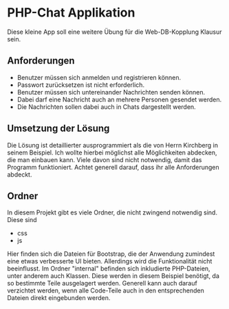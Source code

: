 # PHP-Chat Applikation #
Diese kleine App soll eine weitere Übung für die Web-DB-Kopplung Klausur sein.

## Anforderungen ##
* Benutzer müssen sich anmelden und registrieren können.
* Passwort zurücksetzen ist nicht erforderlich.
* Benutzer müssen sich untereinander Nachrichten senden können.
* Dabei darf eine Nachricht auch an mehrere Personen gesendet werden.
* Die Nachrichten sollen dabei auch in Chats dargestellt werden.

## Umsetzung der Lösung ##
Die Lösung ist detaillierter ausprogrammiert als die von Herrn Kirchberg in seinem Beispiel. Ich wollte hierbei möglichst alle Möglichkeiten abdecken, die man einbauen kann. Viele davon sind nicht notwendig, damit das Programm funktioniert. Achtet generell darauf, dass ihr alle Anforderungen abdeckt.

## Ordner ##
In diesem Projekt gibt es viele Ordner, die nicht zwingend notwendig sind. Diese sind
* css
* js

Hier finden sich die Dateien für Bootstrap, die der Anwendung zumindest eine etwas verbesserte UI bieten. Allerdings wird die Funktionalität nicht beeinflusst. Im Ordner "internal" befinden sich inkludierte PHP-Dateien, unter anderem auch Klassen. Diese werden in diesem Beispiel benötigt, da so bestimmte Teile ausgelagert werden. Generell kann auch darauf verzichtet werden, wenn alle Code-Teile auch in den entsprechenden Dateien direkt eingebunden werden.